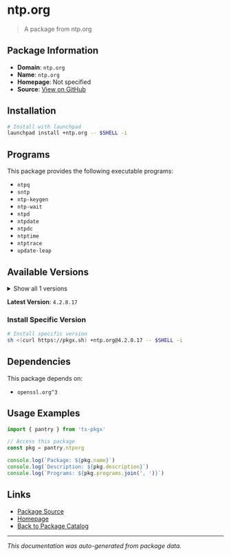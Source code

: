 # ntp.org

> A package from ntp.org

## Package Information

- **Domain**: `ntp.org`
- **Name**: `ntp.org`
- **Homepage**: Not specified
- **Source**: [View on GitHub](https://github.com/pkgxdev/pantry/tree/main/projects/ntp.org/package.yml)

## Installation

```bash
# Install with launchpad
launchpad install +ntp.org -- $SHELL -i
```

## Programs

This package provides the following executable programs:

- `ntpq`
- `sntp`
- `ntp-keygen`
- `ntp-wait`
- `ntpd`
- `ntpdate`
- `ntpdc`
- `ntptime`
- `ntptrace`
- `update-leap`

## Available Versions

<details>
<summary>Show all 1 versions</summary>

- `4.2.8.17`

</details>

**Latest Version**: `4.2.8.17`

### Install Specific Version

```bash
# Install specific version
sh <(curl https://pkgx.sh) +ntp.org@4.2.8.17 -- $SHELL -i
```

## Dependencies

This package depends on:

- `openssl.org^3`

## Usage Examples

```typescript
import { pantry } from 'ts-pkgx'

// Access this package
const pkg = pantry.ntporg

console.log(`Package: ${pkg.name}`)
console.log(`Description: ${pkg.description}`)
console.log(`Programs: ${pkg.programs.join(', ')}`)
```

## Links

- [Package Source](https://github.com/pkgxdev/pantry/tree/main/projects/ntp.org/package.yml)
- [Homepage](#)
- [Back to Package Catalog](../package-catalog.md)

---

*This documentation was auto-generated from package data.*
